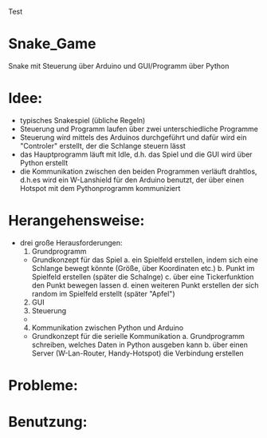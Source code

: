 Test
# Snake_Game
Snake mit Steuerung über Arduino und GUI/Programm über Python
# Idee:
- typisches Snakespiel (übliche Regeln)
- Steuerung und Programm laufen über zwei unterschiedliche Programme
- Steuerung wird mittels des Arduinos durchgeführt und dafür wird ein "Controler" erstellt, der die Schlange steuern lässt
- das Hauptprogramm läuft mit Idle, d.h. das Spiel und die GUI wird über Python erstellt
- die Kommunikation zwischen den beiden Programmen verläuft drahtlos, d.h.es wird ein W-Lanshield für den Arduino benutzt, der über einen Hotspot mit dem Pythonprogramm kommuniziert

# Herangehensweise:
- drei große Herausforderungen:
  1. Grundprogramm
    - Grundkonzept für das Spiel
      a. ein Spielfeld erstellen, indem sich eine Schlange bewegt könnte (Größe, über Koordinaten etc.)
      b. Punkt im Spielfeld erstellen (später die Schalnge)
      c. über eine Tickerfunktion den Punkt bewegen lassen
      d. einen weiteren Punkt erstellen der sich random im Spielfeld erstellt (später "Apfel") 
  2. GUI
  3. Steuerung
    - 
  4. Kommunikation zwischen Python und Arduino
    - Grundkonzept für die serielle Kommunikation
      a. Grundprogramm schreiben, welches Daten in Python ausgeben kann
      b. über einen Server (W-Lan-Router, Handy-Hotspot) die Verbindung erstellen 
   
# Probleme:
# Benutzung:
